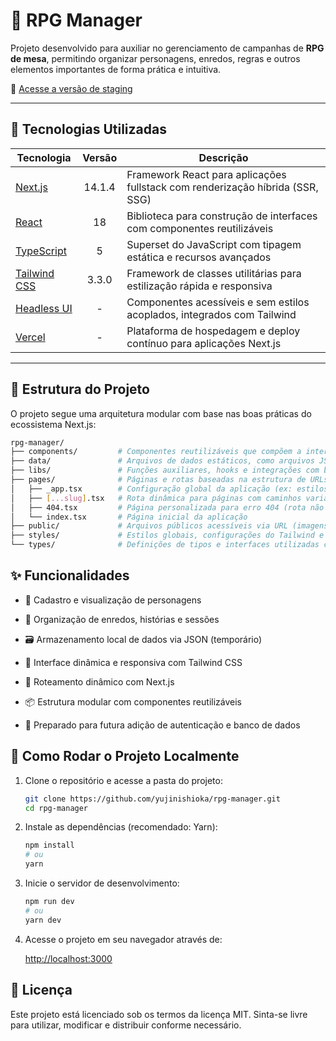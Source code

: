 # 🎲 RPG Manager

Projeto desenvolvido para auxiliar no gerenciamento de campanhas de **RPG de mesa**, permitindo organizar personagens, enredos, regras e outros elementos importantes de forma prática e intuitiva.

🔗 [Acesse a versão de staging](https://rpg-manager-chi.vercel.app)

---

## 🚀 Tecnologias Utilizadas

| Tecnologia | Versão | Descrição |
|------------|:------:|-----------|
| [Next.js](https://nextjs.org) | 14.1.4 | Framework React para aplicações fullstack com renderização híbrida (SSR, SSG) |
| [React](https://react.dev) | 18 | Biblioteca para construção de interfaces com componentes reutilizáveis |
| [TypeScript](https://www.typescriptlang.org) | 5 | Superset do JavaScript com tipagem estática e recursos avançados |
| [Tailwind CSS](https://tailwindcss.com) | 3.3.0 | Framework de classes utilitárias para estilização rápida e responsiva |
| [Headless UI](https://headlessui.com) | - | Componentes acessíveis e sem estilos acoplados, integrados com Tailwind |
| [Vercel](https://vercel.com) | - | Plataforma de hospedagem e deploy contínuo para aplicações Next.js |

---

## 🧱 Estrutura do Projeto

O projeto segue uma arquitetura modular com base nas boas práticas do ecossistema Next.js:

```bash
rpg-manager/
├── components/         # Componentes reutilizáveis que compõem a interface das páginas
├── data/               # Arquivos de dados estáticos, como arquivos JSON
├── libs/               # Funções auxiliares, hooks e integrações com bibliotecas externas
├── pages/              # Páginas e rotas baseadas na estrutura de URLs
│   ├── _app.tsx        # Configuração global da aplicação (ex: estilos globais, contextos)
│   ├── [...slug].tsx   # Rota dinâmica para páginas com caminhos variáveis
│   ├── 404.tsx         # Página personalizada para erro 404 (rota não encontrada)
│   └── index.tsx       # Página inicial da aplicação
├── public/             # Arquivos públicos acessíveis via URL (imagens, fontes, ícones)
├── styles/             # Estilos globais, configurações do Tailwind e customizações
└── types/              # Definições de tipos e interfaces utilizadas com TypeScript
```

## ✨ Funcionalidades

* 📖 Cadastro e visualização de personagens

* 📜 Organização de enredos, histórias e sessões

* 🗃️ Armazenamento local de dados via JSON (temporário)

* 🧩 Interface dinâmica e responsiva com Tailwind CSS

* 🔄 Roteamento dinâmico com Next.js

* 📦 Estrutura modular com componentes reutilizáveis

* 🔐 Preparado para futura adição de autenticação e banco de dados

## 🧪 Como Rodar o Projeto Localmente

1. Clone o repositório e acesse a pasta do projeto:

    ``` bash
    git clone https://github.com/yujinishioka/rpg-manager.git
    cd rpg-manager
    ```

2. Instale as dependências (recomendado: Yarn):

    ``` bash
    npm install
    # ou
    yarn
    ```

3. Inicie o servidor de desenvolvimento:

    ```bash
    npm run dev
    # ou
    yarn dev
    ```

4. Acesse o projeto em seu navegador através de:

    [http://localhost:3000](http://localhost:3000)

## 📄 Licença

Este projeto está licenciado sob os termos da licença MIT. Sinta-se livre para utilizar, modificar e distribuir conforme necessário.